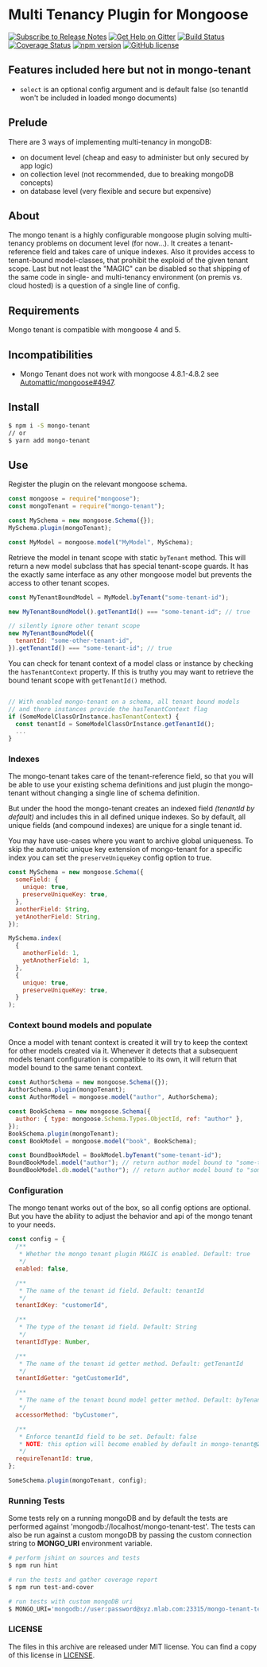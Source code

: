 # Multi Tenancy Plugin for Mongoose

[![Subscribe to Release Notes](https://release-notes.com/badges/v1.svg)](https://release-notes.com/@craftup/node-mongo-tenant)
[![Get Help on Gitter](https://img.shields.io/gitter/room/RealMQ/node-mongo-tenant.svg)](https://gitter.im/RealMQ/node-mongo-tenant)
[![Build Status](https://travis-ci.org/craftup/node-mongo-tenant.png?branch=master)](https://travis-ci.org/craftup/node-mongo-tenant)
[![Coverage Status](https://coveralls.io/repos/github/craftup/node-mongo-tenant/badge.svg?branch=master)](https://coveralls.io/github/craftup/node-mongo-tenant?branch=master)
[![npm version](https://badge.fury.io/js/mongo-tenant.svg)](https://badge.fury.io/js/mongo-tenant)
[![GitHub license](https://img.shields.io/badge/license-MIT-blue.svg)](https://raw.githubusercontent.com/craftup/node-mongo-tenant/master/LICENSE)

## Features included here but not in mongo-tenant

- `select` is an optional config argument and is default false (so tenantId won't be included in loaded mongo documents)

## Prelude

There are 3 ways of implementing multi-tenancy in mongoDB:

- on document level (cheap and easy to administer but only secured by app logic)
- on collection level (not recommended, due to breaking mongoDB concepts)
- on database level (very flexible and secure but expensive)

## About

The mongo tenant is a highly configurable mongoose plugin solving multi-tenancy problems on
document level (for now...).
It creates a tenant-reference field and takes care of unique indexes.
Also it provides access to tenant-bound model-classes, that prohibit the
exploid of the given tenant scope.
Last but not least the "MAGIC" can be disabled so that shipping of the
same code in single- and multi-tenancy environment (on premis vs. cloud hosted)
is a question of a single line of config.

## Requirements

Mongo tenant is compatible with mongoose 4 and 5.

## Incompatibilities

- Mongo Tenant does not work with mongoose 4.8.1-4.8.2 see [Automattic/mongoose#4947](https://github.com/Automattic/mongoose/issues/4947).

## Install

```sh
$ npm i -S mongo-tenant
// or
$ yarn add mongo-tenant
```

## Use

Register the plugin on the relevant mongoose schema.

```javascript
const mongoose = require("mongoose");
const mongoTenant = require("mongo-tenant");

const MySchema = new mongoose.Schema({});
MySchema.plugin(mongoTenant);

const MyModel = mongoose.model("MyModel", MySchema);
```

Retrieve the model in tenant scope with static `byTenant` method. This will return
a new model subclass that has special tenant-scope guards.
It has the exactly same interface as any other mongoose model but prevents
the access to other tenant scopes.

```javascript
const MyTenantBoundModel = MyModel.byTenant("some-tenant-id");

new MyTenantBoundModel().getTenantId() === "some-tenant-id"; // true

// silently ignore other tenant scope
new MyTenantBoundModel({
  tenantId: "some-other-tenant-id",
}).getTenantId() === "some-tenant-id"; // true
```

You can check for tenant context of a model class or instance by checking
the `hasTenantContext` property. If this is truthy you may want to retrieve
the bound tenant scope with `getTenantId()` method.

```javascript

// With enabled mongo-tenant on a schema, all tenant bound models
// and there instances provide the hasTenantContext flag
if (SomeModelClassOrInstance.hasTenantContext) {
  const tenantId = SomeModelClassOrInstance.getTenantId();
  ...
}
```

### Indexes

The mongo-tenant takes care of the tenant-reference field, so that you
will be able to use your existing schema definitions and just plugin the
mongo-tenant without changing a single line of schema definition.

But under the hood the mongo-tenant creates an indexed field _(tenantId by default)_
and includes this in all defined unique indexes. So by default, all unique
fields (and compound indexes) are unique for a single tenant id.

You may have use-cases where you want to archive global uniqueness.
To skip the automatic unique key extension of mongo-tenant for a specific
index you can set the `preserveUniqueKey` config option to true.

```javascript
const MySchema = new mongoose.Schema({
  someField: {
    unique: true,
    preserveUniqueKey: true,
  },
  anotherField: String,
  yetAnotherField: String,
});

MySchema.index(
  {
    anotherField: 1,
    yetAnotherField: 1,
  },
  {
    unique: true,
    preserveUniqueKey: true,
  }
);
```

### Context bound models and populate

Once a model with tenant context is created it will try to keep the context
for other models created via it. Whenever it detects that a subsequent models
tenant configuration is compatible to its own, it will return that model
bound to the same tenant context.

```javascript
const AuthorSchema = new mongoose.Schema({});
AuthorSchema.plugin(mongoTenant);
const AuthorModel = mongoose.model("author", AuthorSchema);

const BookSchema = new mongoose.Schema({
  author: { type: mongoose.Schema.Types.ObjectId, ref: "author" },
});
BookSchema.plugin(mongoTenant);
const BookModel = mongoose.model("book", BookSchema);

const BoundBookModel = BookModel.byTenant("some-tenant-id");
BoundBookModel.model("author"); // return author model bound to "some-tenant-id"
BoundBookModel.db.model("author"); // return author model bound to "some-tenant-id"
```

### Configuration

The mongo tenant works out of the box, so all config options are optional.
But you have the ability to adjust the behavior and api of the mongo tenant
to your needs.

```javascript
const config = {
  /**
   * Whether the mongo tenant plugin MAGIC is enabled. Default: true
   */
  enabled: false,

  /**
   * The name of the tenant id field. Default: tenantId
   */
  tenantIdKey: "customerId",

  /**
   * The type of the tenant id field. Default: String
   */
  tenantIdType: Number,

  /**
   * The name of the tenant id getter method. Default: getTenantId
   */
  tenantIdGetter: "getCustomerId",

  /**
   * The name of the tenant bound model getter method. Default: byTenant
   */
  accessorMethod: "byCustomer",

  /**
   * Enforce tenantId field to be set. Default: false
   * NOTE: this option will become enabled by default in mongo-tenant@2.0
   */
  requireTenantId: true,
};

SomeSchema.plugin(mongoTenant, config);
```

### Running Tests

Some tests rely on a running mongoDB and by default the tests are performed
against 'mongodb://localhost/mongo-tenant-test'.
The tests can also be run against a custom mongoDB by passing the
custom connection string to **MONGO_URI** environment variable.

```sh
# perform jshint on sources and tests
$ npm run hint

# run the tests and gather coverage report
$ npm run test-and-cover

# run tests with custom mongoDB uri
$ MONGO_URI='mongodb://user:password@xyz.mlab.com:23315/mongo-tenant-test' npm run test-and-cover
```

### LICENSE

The files in this archive are released under MIT license.
You can find a copy of this license in [LICENSE](https://github.com/craftup/node-mongo-tenant/raw/master/LICENSE).
